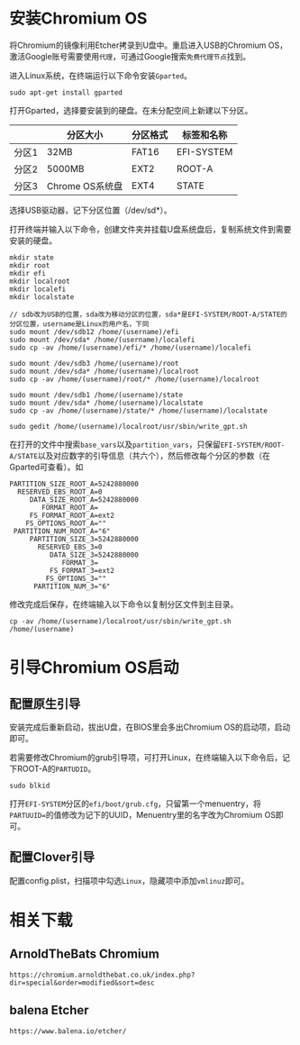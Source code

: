 # 安装Chromium OS

将Chromium的镜像利用Etcher拷录到U盘中。重启进入USB的Chromium OS，激活Google账号需要使用`代理`，可通过Google搜索`免费代理节点`找到。

进入Linux系统，在终端运行以下命令安装`Gparted`。

```
sudo apt-get install gparted
```

打开Gparted，选择要安装到的硬盘。在未分配空间上新建以下分区。

|       |    分区大小     | 分区格式 | 标签和名称 |
| ----- | --------------- | -------- | ---------- |
| 分区1 |      32MB       |  FAT16   | EFI-SYSTEM |
| 分区2 |     5000MB      |   EXT2   |   ROOT-A   |
| 分区3 | Chrome OS系统盘 |   EXT4   |   STATE    |

选择USB驱动器，记下分区位置（/dev/sd*）。

打开终端并输入以下命令，创建文件夹并挂载U盘系统盘后，复制系统文件到需要安装的硬盘。

```
mkdir state
mkdir root
mkdir efi
mkdir localroot
mkdir localefi
mkdir localstate

// sdb改为USB的位置，sda改为移动分区的位置，sda*是EFI-SYSTEM/ROOT-A/STATE的分区位置，username是Linux的用户名，下同
sudo mount /dev/sdb12 /home/(username)/efi
sudo mount /dev/sda* /home/(username)/localefi
sudo cp -av /home/(username)/efi/* /home/(username)/localefi

sudo mount /dev/sdb3 /home/(username)/root
sudo mount /dev/sda* /home/(username)/localroot
sudo cp -av /home/(username)/root/* /home/(username)/localroot

sudo mount /dev/sdb1 /home/(username)/state
sudo mount /dev/sda* /home/(username)/localstate
sudo cp -av /home/(username)/state/* /home/(username)/localstate

sudo gedit /home/(username)/localroot/usr/sbin/write_gpt.sh
```

在打开的文件中搜索`base_vars`以及`partition_vars`，只保留`EFI-SYSTEM/ROOT-A/STATE`以及对应数字的引导信息（共六个），然后修改每个分区的参数（在Gparted可查看）。如

```
PARTITION_SIZE_ROOT_A=5242880000
  RESERVED_EBS_ROOT_A=0
     DATA_SIZE_ROOT_A=5242880000
        FORMAT_ROOT_A=
     FS_FORMAT_ROOT_A=ext2
    FS_OPTIONS_ROOT_A=""
 PARTITION_NUM_ROOT_A="6"
     PARTITION_SIZE_3=5242880000
       RESERVED_EBS_3=0
          DATA_SIZE_3=5242880000
             FORMAT_3=
          FS_FORMAT_3=ext2
         FS_OPTIONS_3=""
      PARTITION_NUM_3="6"
```

修改完成后保存，在终端输入以下命令以复制分区文件到主目录。

```
cp -av /home/(username)/localroot/usr/sbin/write_gpt.sh /home/(username)
```

# 引导Chromium OS启动

## 配置原生引导

安装完成后重新启动，拔出U盘，在BIOS里会多出Chromium OS的启动项，启动即可。

若需要修改Chromium的grub引导项，可打开Linux，在终端输入以下命令后，记下ROOT-A的`PARTUDID`。

```
sudo blkid
```

打开`EFI-SYSTEM`分区的`efi/boot/grub.cfg`，只留第一个menuentry，将`PARTUUID=`的值修改为记下的UUID，Menuentry里的名字改为Chromium OS即可。

## 配置Clover引导

配置config.plist，扫描项中勾选`Linux`，隐藏项中添加`vmlinuz`即可。

# 相关下载

## ArnoldTheBats Chromium

```
https://chromium.arnoldthebat.co.uk/index.php?dir=special&order=modified&sort=desc
```

## balena Etcher

```
https://www.balena.io/etcher/
```

